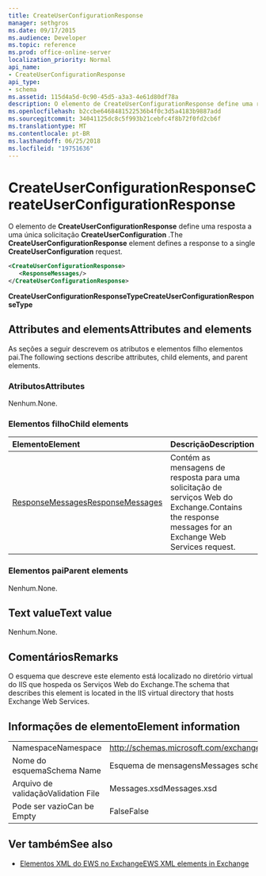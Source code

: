 ```yaml
---
title: CreateUserConfigurationResponse
manager: sethgros
ms.date: 09/17/2015
ms.audience: Developer
ms.topic: reference
ms.prod: office-online-server
localization_priority: Normal
api_name:
- CreateUserConfigurationResponse
api_type:
- schema
ms.assetid: 115d4a5d-0c90-45d5-a3a3-4e61d80df78a
description: O elemento de CreateUserConfigurationResponse define uma resposta a uma única solicitação CreateUserConfiguration.
ms.openlocfilehash: b2ccbe6468481522536b4f0c3d5a4183b9887add
ms.sourcegitcommit: 34041125dc8c5f993b21cebfc4f8b72f0fd2cb6f
ms.translationtype: MT
ms.contentlocale: pt-BR
ms.lasthandoff: 06/25/2018
ms.locfileid: "19751636"
---
```

# <a name="createuserconfigurationresponse"></a><span data-ttu-id="fec63-103">CreateUserConfigurationResponse</span><span class="sxs-lookup"><span data-stu-id="fec63-103">CreateUserConfigurationResponse</span></span>

<span data-ttu-id="fec63-104">O elemento de **CreateUserConfigurationResponse** define uma resposta a uma única solicitação **CreateUserConfiguration** .</span><span class="sxs-lookup"><span data-stu-id="fec63-104">The **CreateUserConfigurationResponse** element defines a response to a single **CreateUserConfiguration** request.</span></span> 
  
```xml
<CreateUserConfigurationResponse>
   <ResponseMessages/>
</CreateUserConfigurationResponse>
```

 <span data-ttu-id="fec63-105">**CreateUserConfigurationResponseType**</span><span class="sxs-lookup"><span data-stu-id="fec63-105">**CreateUserConfigurationResponseType**</span></span>
## <a name="attributes-and-elements"></a><span data-ttu-id="fec63-106">Attributes and elements</span><span class="sxs-lookup"><span data-stu-id="fec63-106">Attributes and elements</span></span>

<span data-ttu-id="fec63-107">As seções a seguir descrevem os atributos e elementos filho elementos pai.</span><span class="sxs-lookup"><span data-stu-id="fec63-107">The following sections describe attributes, child elements, and parent elements.</span></span>
  
### <a name="attributes"></a><span data-ttu-id="fec63-108">Atributos</span><span class="sxs-lookup"><span data-stu-id="fec63-108">Attributes</span></span>

<span data-ttu-id="fec63-109">Nenhum.</span><span class="sxs-lookup"><span data-stu-id="fec63-109">None.</span></span>
  
### <a name="child-elements"></a><span data-ttu-id="fec63-110">Elementos filho</span><span class="sxs-lookup"><span data-stu-id="fec63-110">Child elements</span></span>

|<span data-ttu-id="fec63-111">**Elemento**</span><span class="sxs-lookup"><span data-stu-id="fec63-111">**Element**</span></span>|<span data-ttu-id="fec63-112">**Descrição**</span><span class="sxs-lookup"><span data-stu-id="fec63-112">**Description**</span></span>|
|:-----|:-----|
|[<span data-ttu-id="fec63-113">ResponseMessages</span><span class="sxs-lookup"><span data-stu-id="fec63-113">ResponseMessages</span></span>](responsemessages.md) <br/> |<span data-ttu-id="fec63-114">Contém as mensagens de resposta para uma solicitação de serviços Web do Exchange.</span><span class="sxs-lookup"><span data-stu-id="fec63-114">Contains the response messages for an Exchange Web Services request.</span></span>  <br/> |
   
### <a name="parent-elements"></a><span data-ttu-id="fec63-115">Elementos pai</span><span class="sxs-lookup"><span data-stu-id="fec63-115">Parent elements</span></span>

<span data-ttu-id="fec63-116">Nenhum.</span><span class="sxs-lookup"><span data-stu-id="fec63-116">None.</span></span>
  
## <a name="text-value"></a><span data-ttu-id="fec63-117">Text value</span><span class="sxs-lookup"><span data-stu-id="fec63-117">Text value</span></span>

<span data-ttu-id="fec63-118">Nenhum.</span><span class="sxs-lookup"><span data-stu-id="fec63-118">None.</span></span>
  
## <a name="remarks"></a><span data-ttu-id="fec63-119">Comentários</span><span class="sxs-lookup"><span data-stu-id="fec63-119">Remarks</span></span>

<span data-ttu-id="fec63-120">O esquema que descreve este elemento está localizado no diretório virtual do IIS que hospeda os Serviços Web do Exchange.</span><span class="sxs-lookup"><span data-stu-id="fec63-120">The schema that describes this element is located in the IIS virtual directory that hosts Exchange Web Services.</span></span>
  
## <a name="element-information"></a><span data-ttu-id="fec63-121">Informações de elemento</span><span class="sxs-lookup"><span data-stu-id="fec63-121">Element information</span></span>

|||
|:-----|:-----|
|<span data-ttu-id="fec63-122">Namespace</span><span class="sxs-lookup"><span data-stu-id="fec63-122">Namespace</span></span>  <br/> |http://schemas.microsoft.com/exchange/services/2006/messages  <br/> |
|<span data-ttu-id="fec63-123">Nome do esquema</span><span class="sxs-lookup"><span data-stu-id="fec63-123">Schema Name</span></span>  <br/> |<span data-ttu-id="fec63-124">Esquema de mensagens</span><span class="sxs-lookup"><span data-stu-id="fec63-124">Messages schema</span></span>  <br/> |
|<span data-ttu-id="fec63-125">Arquivo de validação</span><span class="sxs-lookup"><span data-stu-id="fec63-125">Validation File</span></span>  <br/> |<span data-ttu-id="fec63-126">Messages.xsd</span><span class="sxs-lookup"><span data-stu-id="fec63-126">Messages.xsd</span></span>  <br/> |
|<span data-ttu-id="fec63-127">Pode ser vazio</span><span class="sxs-lookup"><span data-stu-id="fec63-127">Can be Empty</span></span>  <br/> |<span data-ttu-id="fec63-128">False</span><span class="sxs-lookup"><span data-stu-id="fec63-128">False</span></span>  <br/> |
   
## <a name="see-also"></a><span data-ttu-id="fec63-129">Ver também</span><span class="sxs-lookup"><span data-stu-id="fec63-129">See also</span></span>



- [<span data-ttu-id="fec63-130">Elementos XML do EWS no Exchange</span><span class="sxs-lookup"><span data-stu-id="fec63-130">EWS XML elements in Exchange</span></span>](ews-xml-elements-in-exchange.md)

